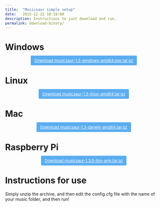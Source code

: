 ```yaml
---
title:  "Musicsaur simple setup"
date:   2015-12-22 18:18:00
description: Instructions to just download and run.
permalink: download-binary/
---
```


<style>
a.cta3 {
	background: #5badf0;
	color: #fff;
	margin-left: 12px;
	padding: 8px 12px;
	font-size: 13px;
	/*font-weight: bold;*/
	line-height: 1.35;
	border-radius: 3px;
}
</style>

# Windows

<center>
<a class="cta3" href="/assets/builds/musicsaur-1.3.0-windows-amd64.tar.gz"> Download musicsaur-1.3-windows-amd64.exe.tar.gz </a>
</center>

# Linux

<center>
<a class="cta3" href="/assets/builds/musicsaur-1.3.0-linux-amd64.tar.gz"> Download musicsaur-1.3-linux-amd64.tar.gz </a>
</center>

# Mac

<center>
<a class="cta3" href="/assets/builds/musicsaur-1.3.0-darwin-amd64.tar.gz"> Download musicsaur-1.3-darwin-amd64.tar.gz </a>
</center>

# Raspberry Pi

<center>
<a class="cta3" href="/assets/builds/musicsaur-1.3.0-linux-arm.tar.gz"> Download musicsaur-1.3.0-linx-arm.tar.gz </a>
</center>


# Instructions for use

Simply unzip the archive, and then edit the config.cfg file with the name of your music folder, and then run!